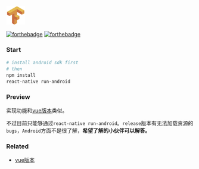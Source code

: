<img src="https://raw.githubusercontent.com/JiangWeixian/tf-mobilenet-vue/webpack-stage-young/build/logo.png" style="width: 50px; height: 50px"/>

[![forthebadge](https://img.shields.io/badge/MAKE%20WITH-TENSORFLOW-orange.svg?style=flat-square)](https://js.tensorflow.org/)
[![forthebadge](https://img.shields.io/badge/POWERED%20BY-REACT--NATIVE-green.svg?style=flat-square)](https://github.com/vuejs/vue)

### Start

```bash
# install android sdk first
# then
npm install
react-native run-android 
```

### Preview

实现功能和[vue版本](https://github.com/JiangWeixian/tf-mobilenet-vue)类似。

不过目前只能够通过`react-native run-android`。`release`版本有无法加载资源的`bugs`，`Android`方面不是很了解，**希望了解的小伙伴可以解答。**


### Related

* [vue版本](https://github.com/JiangWeixian/tf-mobilenet-vue)